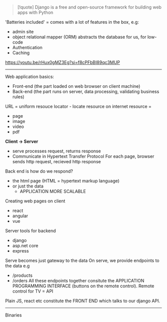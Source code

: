 > [!quote] Django is a free and open-source framework for building web apps with Python


'Batteries included' = comes with a lot of features in the box, e.g:
- admin site
- object relational mapper (ORM) abstracts the database for us, for low-code 
- Authentication
- Caching

https://youtu.be/rHux0gMZ3Eg?si=f8cPFbBI89qc3MUP

---

Web application basics: 
- Front-end (the part loaded on web browser on client machine)
- Back-end (the part runs on server, data processing, validating business rules)

URL = uniform resouce locator - locate resource on internet
resource = 
- page 
- image 
- video
- pdf

**Client -> Server**
- serve processes request, returns response
- Communicate in Hypertext Transfer Protocol
For each page, browser sends http request, recieved http response

Back end is how do we respond? 
- the html page (HTML = hypertext markup language)
- or just the data
	- APPLICATION MORE SCALABLE 

Creating web pages on client 
- react
- angular 
- vue

Server tools for backend
- django
- asp.net core
- express

Serve becomes just gateway to the data
On serve, we provide endpoints to the data
e.g 
- /products
- /orders
All these endpoints together consitute the APPLICATION PROGRAMMING INTERFACE
(buttons on the remote control). Remote control for TV = API

Plain JS, react etc constitute the FRONT END which talks to our django API.

---

Binaries 